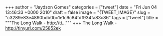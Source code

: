 
+++
author = "Jaydson Gomes"
categories = ["tweet"]
date = "Fri Jun 04 13:46:33 +0000 2010"
draft = false
image = "{TWEET_IMAGE}"
slug = "c3289e83e4890bdb0bc1e1c9c84fdf934fa83c86"
tags = ["tweet"]
title = """The Long Walk - http://ti..."""
+++
The Long Walk - http://tinyurl.com/25852ek
